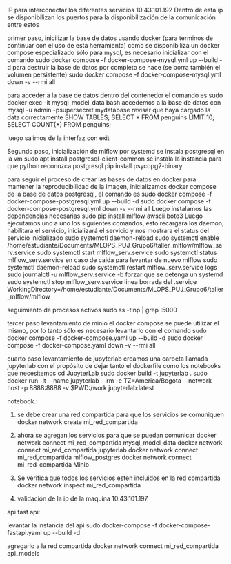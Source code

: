 IP para interconectar los diferentes servicios 
10.43.101.192
Dentro de esta ip se disponibilizan los puertos para la disponibilización de la comunicación entre estos

primer paso, inicilizar la base de datos usando docker (para terminos de continuar con el uso de esta herramienta)
como se disponibiliza un docker compose especializado sólo para mysql, es necesario inicializar con el comando 
sudo docker compose -f docker-compose-mysql.yml up --build -d 
para destruir la base de datos por completo se hace (se borra también el volumen persistente)
sudo docker compose -f docker-compose-mysql.yml down -v --rmi all

para acceder a la base de datos dentro del contenedor el comando es 
sudo docker exec -it mysql_model_data bash
accedemos a la base de datos con
mysql -u admin -psupersecret mydatabase
revisar que haya cargado la data correctamente 
SHOW TABLES;
SELECT * FROM penguins LIMIT 10;
SELECT COUNT(*) FROM penguins;

luego salimos de la interfaz con exit

Segundo paso, inicialización de mlflow por systemd
se instala postgresql en la vm
sudo apt install postgresql-client-common
se instala la instancia para que python reconozca postgresql
pip install psycopg2-binary

para seguir el proceso de crear las bases de datos en docker para mantener la reproducibilidad de la imagen, inicializamos docker compose de la base de datos postgresql, el comando es
sudo docker compose -f docker-compose-postgresql.yml up --build -d
sudo docker compose -f docker-compose-postgresql.yml down -v --rmi all
Luego instalamos las dependencias necesarias 
sudo pip install mlflow awscli boto3
Luego ejecutamos uno a uno los siguientes comandos, esto recargara los daemon, habilitara el servicio, inicializará el servicio y nos mostrara el status del servicio inicializado
sudo systemctl daemon-reload
sudo systemctl enable /home/estudiante/Documents/MLOPS_PUJ_Grupo6/taller_mlflow/mlflow_serv.service
sudo systemctl start mlflow_serv.service
sudo systemctl status mlflow_serv.service 
en caso de caida para levantar de nuevo mlflow
sudo systemctl daemon-reload
sudo systemctl restart mlflow_serv.service
logs 
sudo journalctl -u mlflow_serv.service -b
forzar que se detenga un systemd
sudo systemctl stop mlflow_serv.service
linea borrada del .service
WorkingDirectory=/home/estudiante/Documents/MLOPS_PUJ_Grupo6/taller_mlflow/mlflow

seguimiento de procesos activos
sudo ss -tlnp | grep :5000

tercer paso levantamiento de minio 
el docker compose se puede utilizar el mismo, por lo tanto sólo es necesario levantarlo con el comando 
sudo docker compose -f docker-compose.yaml up --build -d
sudo docker compose -f docker-compose.yaml down -v --rmi all

cuarto paso
levantamiento de jupyterlab 
creamos una carpeta llamada jupyterlab con el propósito de dejar tanto el dockerfile como los notebooks que necesitemos 
cd JupyterLab
sudo docker build -t jupyterlab .
sudo docker run -it --name jupyterlab --rm -e TZ=America/Bogota --network host -p 8888:8888 -v $PWD:/work jupyterlab:latest


notebook.: 
1. se debe crear una red compartida para que los servicios se comuniquen
docker network create mi_red_compartida

2. ahora se agregan los servicios para que se puedan comunicar 
docker network connect mi_red_compartida mysql_model_data
docker network connect mi_red_compartida jupyterlab
docker network connect mi_red_compartida mlflow_postgres
docker network connect mi_red_compartida Minio

3. Se verifica que todos los servicios esten incluidos en la red compartida
docker network inspect mi_red_compartida

4. validación de la ip de la maquina 
10.43.101.197 


api fast api: 

levantar la instancia del api 
sudo docker-compose -f docker-compose-fastapi.yaml up --build -d

agregarlo a la red compartida 
docker network connect mi_red_compartida api_models






